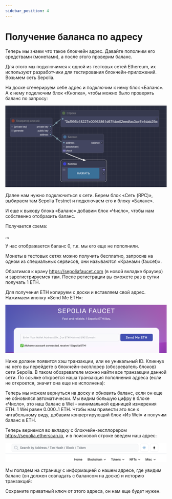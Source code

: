 ```yaml
---
sidebar_position: 4
---
```


# Получение баланса по адресу

Теперь мы знаем что такое блокчейн адрес. Давайте пополним его средствами (монетами), а после этого проверим баланс.

Для этого мы подключимся к одной из тестовых сетей Ethereum, их используют разработчики для тестирования блокчейн-приложений. Возьмем сеть Sepolia.

На доске сгенерируем себе адрес и подключим к нему блок «Баланс». А к нему подключим блок «Кнопка», чтобы можно было проверять баланс по запросу:

![Текст с описанием картинки](https://github.com/web3man/web3on/raw/docusaurus/static/img/docs-img/balance2.png)

Далее нам нужно подключиться к сети. Берем блок «Сеть (RPC)», выбираем там Sepolia Testnet и подключаем его к блоку «Баланс».

И еще к выходу блока «Баланс» добавим блок «Число», чтобы нам собственно отобразить баланс.

Получается схема:

,,,

У нас отображается баланс 0, т.к. мы его еще не пополнили.

Монеты в тестовых сетях можно получить бесплатно, запросив на одном из специальных сервисов, они называются «Кранами (faucet)».

Обратимся к крану https://sepoliafaucet.com (в новой вкладке браузер) и зарегистрируемся там. После регистрации вы сможете раз в сутки получать 1 ETH. 

Для получения ETH копируем с доски и вставляем свой адрес. Нажимаем кнопку «Send Me ETH»:
 
![Текст с описанием картинки](https://github.com/web3man/web3on/raw/docusaurus/static/img/docs-img/balance1.png)

Ниже должен появится хэш транзакции, или ее уникальный ID. Кликнув на него вы перейдете в блокчейн-эксплорер (обозреватель блоков) сети Sepolia. В таком обозревателе можно найти все транзакции данной сети. По ссылке откроется наша транзакция пополнения адреса (если не откроется, значит она еще не исполнена):



Теперь мы можем вернуться на доску и обновить баланс, если он еще не обновился автоматически. Мы видим большую цифру в блоке «Число», это наш баланс в Wei - минимальной единицей измерения ETH. 1 Wei равен 0.000..1 ETH. Чтобы нам привести это все к читабельному виду, добавим конвертирующий блок «Из Wei» и получим баланс в ETH.

Теперь вернемся во вкладку с блокчейн-эксплорером https://sepolia.etherscan.io, и в поисковой строке введем наш адрес:

![Текст с описанием картинки](https://github.com/web3man/web3on/raw/docusaurus/static/img/docs-img/balance3.png)

Мы попадем на страницу с информацией о нашем адресе, где увидим баланс (он должен совпадать с балансом на доске) и историю транзакций: 

Сохраните приватный ключ от этого адреса, он нам еще будет нужен.

